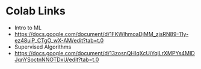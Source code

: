 # Colab Links

- Intro to ML
- https://docs.google.com/document/d/1FKWlhmoaDjMM_zjsRN89-11y-ez48uiP_CTgO_wX-AM/edit?tab=t.0
- Supervised Algorithms
- https://docs.google.com/document/d/13zosnQHIqXcUiYqlLrXMPYs4MIDJqnYSoctnNNOTDxU/edit?tab=t.0
